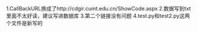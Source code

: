 1.CallBackURL换成了http://cdgir.cumt.edu.cn/ShowCode.aspx
2.数据写到txt里面不太好读，建议写进数据库
3.第二个链接没有问题
4.test.py和test2.py这两个文件是新写的
